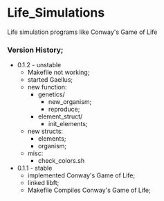 # Life_Simulations
Life simulation programs like Conway's Game of Life  

### Version History;  
- 0.1.2 - unstable  
	- Makefile not working;  
	- started Gaellus;  
	- new function:  
		- genetics/  
			- new_organism;  
			- reproduce;  
		- element_struct/  
			- init_elements;  
	- new structs:  
		- elements;  
		- organism;  
	- misc:  
		- check_colors.sh  
- 0.1.1 - stable  
	- implemented Conway's Game of Life;  
	- linked libft;  
	- Makefile Compiles Conway's Game of Life;  
